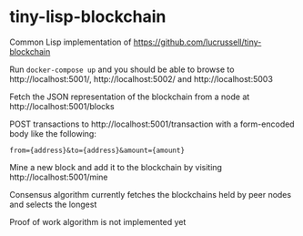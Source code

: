 # tiny-lisp-blockchain
Common Lisp implementation of https://github.com/lucrussell/tiny-blockchain

Run `docker-compose up` and you should be able to browse to http://localhost:5001/, http://localhost:5002/ and http://localhost:5003

Fetch the JSON representation of the blockchain from a node at http://localhost:5001/blocks

POST transactions to http://localhost:5001/transaction with a form-encoded body like the following:
```
from={address}&to={address}&amount={amount}
```

Mine a new block and add it to the blockchain by visiting http://localhost:5001/mine

Consensus algorithm currently fetches the blockchains held by peer nodes and selects the longest

Proof of work algorithm is not implemented yet
